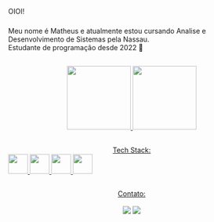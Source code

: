 OIOI!
###

<p>
Meu nome é Matheus e atualmente estou cursando Analise e Desenvolvimento de Sistemas pela Nassau. <br>
Estudante de programação desde 2022 🤠
</p>

##

<div align="center">
  <a href="https://github.com/Mat-Queiroz">
  <img height="130em" src="https://github-readme-stats.vercel.app/api?username=Mat-Queiroz&show_icons=true&theme=radical&include_all_commits=true&count_private=true"/>
  <img height="130em" src="https://github-readme-stats.vercel.app/api/top-langs/?username=Mat-Queiroz&layout=compact&langs_count=7&theme=radical"/>
</div>

##

<div align="center"> Tech Stack: </div> 
<img src="https://cdn.jsdelivr.net/gh/devicons/devicon/icons/javascript/javascript-original.svg" width="40" height="40">
<img src="https://cdn.jsdelivr.net/gh/devicons/devicon/icons/python/python-original.svg" width="40" height="40">
<img src="https://cdn.jsdelivr.net/gh/devicons/devicon/icons/c/c-original.svg" width="40" height="40">  
<img src="https://cdn.jsdelivr.net/gh/devicons/devicon/icons/typescript/typescript-original.svg" width="40" height="40">
</div>

##

<div align="center"> Contato:</div>
<br>
<div align="center">
  <a href = "mailto:matheusqueiroz1803.com"><img src="https://img.shields.io/badge/-Gmail-%23333?style=for-the-badge&logo=gmail&logoColor=white" target="_blank"></a>
  <a href="https://www.linkedin.com/in/matheus-queiroz-andrade-3abb27267/" target="_blank"><img src="https://img.shields.io/badge/-LinkedIn-%230077B5?style=for-the-badge&logo=linkedin&logoColor=white" target="_blank"></a> 
</div>
